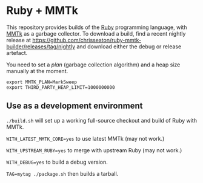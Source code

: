 # Ruby + MMTk

This repository provides builds of the [Ruby](https://www.ruby-lang.org/)
programming language, with [MMTk](https://www.mmtk.io/) as a garbage collector.
To download a build, find a recent nightly release at
https://github.com/chrisseaton/ruby-mmtk-builder/releases/tag/nightly
and download either the debug or release artefact.

You need to set a *plan* (garbage collection algorithm) and a heap size
manually at the moment.

```
export MMTK_PLAN=MarkSweep
export THIRD_PARTY_HEAP_LIMIT=1000000000
```

## Use as a development environment

`./build.sh` will set up a working full-source checkout and build of Ruby with
MMTk.

`WITH_LATEST_MMTK_CORE=yes` to use latest MMTk (may not work.)

`WITH_UPSTREAM_RUBY=yes` to merge with upstream Ruby (may not work.)

`WITH_DEBUG=yes` to build a debug version.

`TAG=mytag ./package.sh` then builds a tarball.
